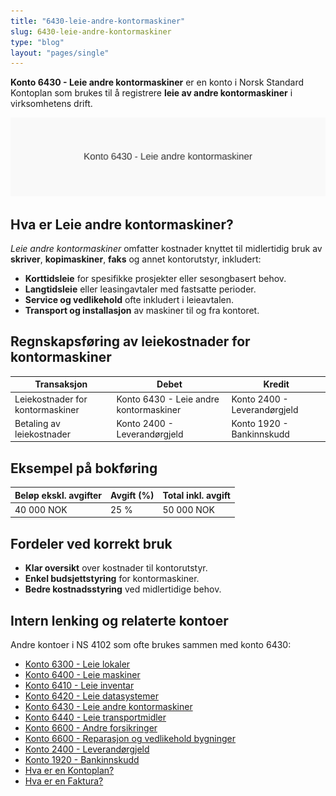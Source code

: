 ```yaml
---
title: "6430-leie-andre-kontormaskiner"
slug: 6430-leie-andre-kontormaskiner
type: "blog"
layout: "pages/single"
---
```


**Konto 6430 - Leie andre kontormaskiner** er en konto i Norsk Standard Kontoplan som brukes til å registrere **leie av andre kontormaskiner** i virksomhetens drift.

![Illustrasjon av konto 6430 Leie andre kontormaskiner](6430-leie-andre-kontormaskiner-image.svg)

## Hva er Leie andre kontormaskiner?

*Leie andre kontormaskiner* omfatter kostnader knyttet til midlertidig bruk av **skriver**, **kopimaskiner**, **faks** og annet kontorutstyr, inkludert:

* **Korttidsleie** for spesifikke prosjekter eller sesongbasert behov.
* **Langtidsleie** eller leasingavtaler med fastsatte perioder.
* **Service og vedlikehold** ofte inkludert i leieavtalen.
* **Transport og installasjon** av maskiner til og fra kontoret.

## Regnskapsføring av leiekostnader for kontormaskiner

| Transaksjon                           | Debet                                   | Kredit                       |
|---------------------------------------|-----------------------------------------|------------------------------|
| Leiekostnader for kontormaskiner      | Konto 6430 - Leie andre kontormaskiner  | Konto 2400 - Leverandørgjeld |
| Betaling av leiekostnader             | Konto 2400 - Leverandørgjeld            | Konto 1920 - Bankinnskudd    |

## Eksempel på bokføring

| Beløp ekskl. avgifter | Avgift (%) | Total inkl. avgift |
|-----------------------|------------|--------------------|
| 40 000 NOK            | 25 %       | 50 000 NOK         |

## Fordeler ved korrekt bruk

* **Klar oversikt** over kostnader til kontorutstyr.
* **Enkel budsjettstyring** for kontormaskiner.
* **Bedre kostnadsstyring** ved midlertidige behov.

## Intern lenking og relaterte kontoer

Andre kontoer i NS 4102 som ofte brukes sammen med konto 6430:

* [Konto 6300 - Leie lokaler](/blogs/kontoplan/6300-leie-lokaler "Konto 6300 - Leie lokaler")
* [Konto 6400 - Leie maskiner](/blogs/kontoplan/6400-leie-maskiner "Konto 6400 - Leie maskiner")
* [Konto 6410 - Leie inventar](/blogs/kontoplan/6410-leie-inventar "Konto 6410 - Leie inventar")
* [Konto 6420 - Leie datasystemer](/blogs/kontoplan/6420-leie-datasystemer "Konto 6420 - Leie datasystemer")
* [Konto 6430 - Leie andre kontormaskiner](/blogs/kontoplan/6430-leie-andre-kontormaskiner "Konto 6430 - Leie andre kontormaskiner")
* [Konto 6440 - Leie transportmidler](/blogs/kontoplan/6440-leie-transportmidler "Konto 6440 - Leie transportmidler")
* [Konto 6600 - Andre forsikringer](/blogs/kontoplan/6600-andre-forsikringer "Konto 6600 - Andre forsikringer")
* [Konto 6600 - Reparasjon og vedlikehold bygninger](/blogs/kontoplan/6600-reparasjon-og-vedlikehold-bygninger "Konto 6600 - Reparasjon og vedlikehold bygninger")
* [Konto 2400 - Leverandørgjeld](/blogs/kontoplan/2400-leverandorgjeld "Konto 2400 - Leverandørgjeld")
* [Konto 1920 - Bankinnskudd](/blogs/kontoplan/1920-bankinnskudd "Konto 1920 - Bankinnskudd")
* [Hva er en Kontoplan?](/blogs/regnskap/hva-er-kontoplan "Hva er en Kontoplan? Komplett Guide til Kontoplaner i Norsk Regnskap")
* [Hva er en Faktura?](/blogs/regnskap/hva-er-en-faktura "Hva er en Faktura? En Guide til Norske Fakturakrav")
